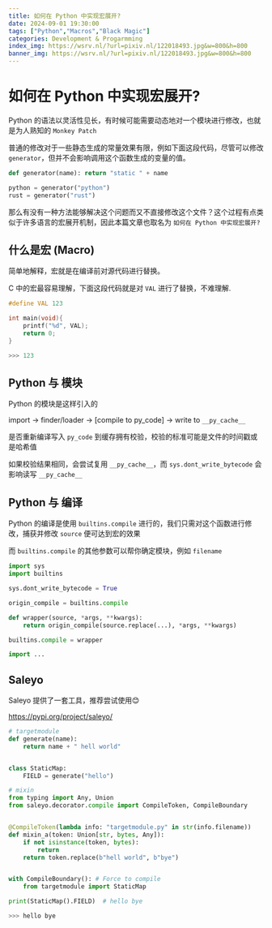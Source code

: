 ```yaml
---
title: 如何在 Python 中实现宏展开?
date: 2024-09-01 19:30:00
tags: ["Python","Macros","Black Magic"]
categories: Development & Progarmming
index_img: https://wsrv.nl/?url=pixiv.nl/122018493.jpg&w=800&h=800
banner_img: https://wsrv.nl/?url=pixiv.nl/122018493.jpg&w=800&h=800
---
```


# 如何在 Python 中实现宏展开?

Python 的语法以灵活性见长，有时候可能需要动态地对一个模块进行修改，也就是为人熟知的 `Monkey Patch`

普通的修改对于一些静态生成的常量效果有限，例如下面这段代码，尽管可以修改 `generator`，但并不会影响调用这个函数生成的变量的值。

```python
def generator(name): return "static " + name

python = generator("python")
rust = generator("rust")
```

那么有没有一种方法能够解决这个问题而又不直接修改这个文件？这个过程有点类似于许多语言的宏展开机制，因此本篇文章也取名为 `如何在 Python 中实现宏展开?`

## 什么是宏 (Macro)

简单地解释，宏就是在编译前对源代码进行替换。

C 中的宏最容易理解，下面这段代码就是对 `VAL` 进行了替换，不难理解.

```C
#define VAL 123

int main(void){
    printf("%d", VAL);
    return 0;
}

>>> 123
```

## Python 与 模块

Python 的模块是这样引入的

import -> finder/loader -> [compile to py_code] -> write to `__py_cache__`

是否重新编译写入 `py_code` 到缓存拥有校验，校验的标准可能是文件的时间戳或是哈希值

如果校验结果相同，会尝试复用 `__py_cache__`，而 `sys.dont_write_bytecode` 会影响读写 `__py_cache__`

## Python 与 编译

Python 的编译是使用 `builtins.compile` 进行的，我们只需对这个函数进行修改，捕获并修改 `source` 便可达到宏的效果

而 `builtins.compile` 的其他参数可以帮你确定模块，例如 `filename`

```python
import sys
import builtins

sys.dont_write_bytecode = True

origin_compile = builtins.compile

def wrapper(source, *args, **kwargs):
    return origin_compile(source.replace(...), *args, **kwargs)

builtins.compile = wrapper

import ...
```

## Saleyo

Saleyo 提供了一套工具，推荐尝试使用😊

https://pypi.org/project/saleyo/

```python
# targetmodule
def generate(name):
    return name + " hell world"


class StaticMap:
    FIELD = generate("hello")

# mixin
from typing import Any, Union
from saleyo.decorator.compile import CompileToken, CompileBoundary


@CompileToken(lambda info: "targetmodule.py" in str(info.filename))
def mixin_a(token: Union[str, bytes, Any]):
    if not isinstance(token, bytes):
        return
    return token.replace(b"hell world", b"bye")


with CompileBoundary(): # Force to compile
    from targetmodule import StaticMap

print(StaticMap().FIELD)  # hello bye

>>> hello bye
```